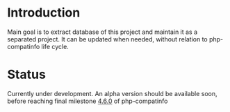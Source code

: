 # Introduction

Main goal is to extract database of this project and maintain it as a separated project.
It can be updated when needed, without relation to php-compatinfo life cycle.

# Status

Currently under development. An alpha version should be available soon, before reaching final milestone 
[4.6.0](https://github.com/llaville/php-compat-info/milestones/4.6.0) of php-compatinfo
